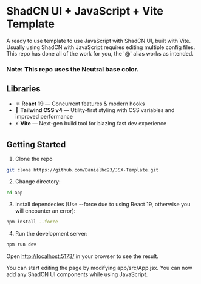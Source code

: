 # ShadCN UI + JavaScript + Vite Template

A ready to use template to use JavaScript with ShadCN UI, built with Vite. Usually using ShadCN with JavaScript requires editing multiple config files. This repo has done all of the work for you, the '@' alias works as intended.

### Note: This repo uses the Neutral base color.

## Libraries

- ⚛️ **React 19** — Concurrent features & modern hooks
- 💨 **Tailwind CSS v4** — Utility-first styling with CSS variables and improved performance
- ⚡️ **Vite** — Next-gen build tool for blazing fast dev experience


## Getting Started


1. Clone the repo
```bash
git clone https://github.com/Danielhc23/JSX-Template.git
```

2. Change directory:
```bash
cd app
```

3. Install dependecies (Use --force due to using React 19, otherwise you will encounter an error):
```bash
npm install --force
```

4. Run the development server:
```bash
npm run dev
```

Open [http://localhost:5173/](http://localhost:5173/) in your browser to see the result.

You can start editing the page by modifying app/src/App.jsx. You can now add any ShadCN UI components while using JavaScript.
